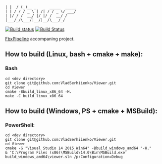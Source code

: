 
``` _    ___                       
| |  / (_)__ _      _____  _____
| | / / / _ \ | /| / / _ \/ ___/
| |/ / /  __/ |/ |/ /  __/ /    
|___/_/\___/|__/|__/\___/_/     
```   

[![Build status](https://ci.appveyor.com/api/projects/status/b6e2hy037a1d4bmv?svg=true)](https://ci.appveyor.com/project/VladSerhiienko/viewer)
[![Build Status](https://travis-ci.org/VladSerhiienko/Viewer.svg?branch=master)](https://travis-ci.org/VladSerhiienko/Viewer)

[FbxPipeline](https://github.com/VladSerhiienko/FbxPipeline) accompaning project.

## How to build (Linux, bash + cmake + make):

### Bash
```
cd <dev directory>
git clone git@github.com:VladSerhiienko/Viewer.git
cd Viewer
cmake -Bbuild_linux_x86_64 -H.
make -C build_linux_x86_64
```

## How to build (Windows, PS + cmake + MSBuild): 

### PowerShell:
```
cd <dev directory>
git clone git@github.com:VladSerhiienko/Viewer.git
cd Viewer
cmake -G "Visual Studio 14 2015 Win64" -Bbuild_windows_amd64 "-H."
& 'C:\Program Files (x86)\MSBuild\14.0\Bin\MSBuild.exe' build_windows_amd64\viewer.sln /p:Configuration=Debug
```
